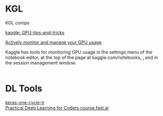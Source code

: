 # KGL
KGL comps

[kaggle: GPU-tips-and-tricks](https://www.kaggle.com/page/GPU-tips-and-tricks)<br>

[Actively monitor and manage your GPU usage](https://www.kaggle.com/zurman/account?isEditing=False)<br>

Kaggle has tools for monitoring GPU usage in the settings menu of the notebook editor, at the top of the page at kaggle.com/notebooks, , and in the session management window.
[]()<br>
[]()<br>


# DL Tools
[keras-one-cycle-lr](https://pypi.org/project/keras-one-cycle-lr/)<br>
[Practical Deep Learning for Coders course.fast.ai](https://course.fast.ai/)<br>
[]()<br>
[]()<br>
[]()<br>
[]()<br>
[]()<br>
[]()<br>
[]()<br>

